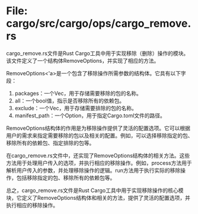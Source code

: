 # File: cargo/src/cargo/ops/cargo_remove.rs

cargo_remove.rs文件是Rust Cargo工具中用于实现移除（删除）操作的模块。该文件定义了一个结构体RemoveOptions，并实现了相应的方法。

RemoveOptions<'a>是一个包含了移除操作所需参数的结构体。它具有以下字段：

1. packages：一个Vec<String>，用于存储需要移除的包的名称。
2. all：一个bool值，指示是否移除所有的依赖包。
3. exclude：一个Vec<String>，用于存储需要排除的包的名称。
4. manifest_path：一个Option<PathBuf>，用于指定Cargo.toml文件的路径。

RemoveOptions结构体的作用是为移除操作提供了灵活的配置选项。它可以根据用户的需求来指定需要移除的包以及相关的配置。例如，可以选择移除指定的包、移除所有的依赖包、指定排除的包等。

在cargo_remove.rs文件中，还实现了RemoveOptions结构体的相关方法。这些方法用于处理用户传入的选项，并执行相应的移除操作。例如，process方法用于解析用户传入的参数，并处理移除操作的逻辑。run方法用于执行实际的移除操作，包括移除指定的包、移除所有的依赖包等。

总之，cargo_remove.rs文件是Rust Cargo工具中用于实现移除操作的核心模块，它定义了RemoveOptions结构体和相关的方法，提供了灵活的配置选项，并执行相应的移除操作。

